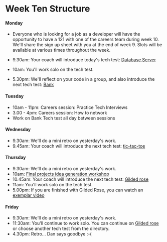 # Week Ten Structure

#### Monday

* Everyone who is looking for a job as a developer will have the opportunity to have a 121 with one of the careers team during week 10. We'll share the sign up sheet with you at the end of week 9. Slots will be available at various times throughout the week.

* 9.30am: Your coach will introduce today's tech test: [Database Server](../../individual_challenges/database_server.md)
* 10am: You'll work solo on the tech test.
* 5.30pm: We'll reflect on your code in a group, and also introduce the next tech test: [Bank](../../individual_challenges/bank_tech_test.md)

#### Tuesday

* 10am - 11pm: Careers session: Practice Tech Interviews
* 3.00 - 4pm: Careers session: How to network
* Work on Bank Tech test all day between sessions

#### Wednesday
* 9.30am: We'll do a mini retro on yesterday's work.
* 9.45am: Your coach will introduce the next tech test: [tic-tac-toe](../../individual_challenges/tic_tac_toe.md)

#### Thursday

* 9.30am: We'll do a mini retro on yesterday's work.
* 10am: [Final projects idea generation workshop](https://github.com/makersacademy/skills-workshops/blob/master/project_idea_generation_workshop.md)
* 10.45am: Your coach will introduce the next tech test: [Gilded rose](../../individual_challenges/gilded_rose.md)
* 11am: You'll work solo on the tech test.
* 5.00pm: If you are finished with Gilded Rose, you can watch an [exemplar video](https://www.youtube.com/watch?v=8bZh5LMaSmE)

#### Friday

* 9.30am: We'll do a mini retro on yesterday's work.
* 11:30am: You'll continue to work solo. You can continue on [Gilded rose](../../individual_challenges/gilded_rose.md) or choose another tech test from the directory.
* 4.30pm: Retro... Dan says goodbye :-(
